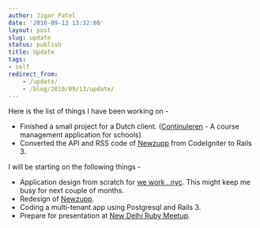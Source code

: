 ```yaml
---
author: Jigar Patel
date: '2010-09-13 13:32:00'
layout: post
slug: update
status: publish
title: Update
tags:
- self
redirect_from:
    - /update/
    - /blog/2010/09/13/update/
---
```


Here is the list of things I have been working on -

-   Finished a small project for a Dutch client.
    ([Continuleren](http://continuleren.nl/) - A course management
    application for schools)
-   Converted the API and RSS code of
    [Newzupp](http://www.newzupp.com) from CodeIgniter to Rails 3. 

I will be starting on the following things -

-   Application design from scratch for
    [we work . nyc](http://www.weworknyc.com/). This might keep me busy
    for next couple of months.
-   Redesign of [Newzupp](http://www.newzupp.com).
-   Coding a multi-tenant app using Postgresql and Rails 3.
-   Prepare for presentation at
    [New Delhi Ruby Meetup](http://www.meetup.com/delhi-ruby/).



